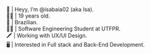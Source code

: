 👋  |  Heyy, I’m @isabaia02 (aka Isa). <br/>
🙍‍♀️  |  19 years old. <br/>
🏡 | Brazilian. <br/>
👩‍🎓 | Software Engineering Student at UTFPR. <br/>
🖍️ | Working with UX/UI Design. <br/>
🖥️ | Interested in Full stack and Back-End Development. <br/>

<!---
isabaia02/isabaia02 is a ✨ special ✨ repository because its `README.md` (this file) appears on your GitHub profile.
You can click the Preview link to take a look at your changes.
--->
